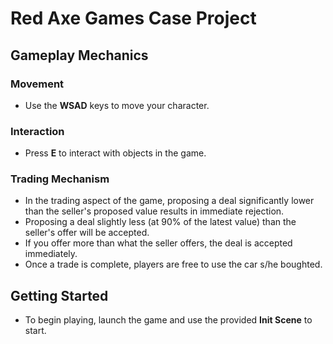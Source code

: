 # Red Axe Games Case Project

## Gameplay Mechanics

### Movement
- Use the **WSAD** keys to move your character.
  
### Interaction
- Press **E** to interact with objects in the game.

### Trading Mechanism
- In the trading aspect of the game, proposing a deal significantly lower than the seller's proposed value results in immediate rejection.
- Proposing a deal slightly less (at 90% of the latest value) than the seller's offer will be accepted.
- If you offer more than what the seller offers, the deal is accepted immediately.
- Once a trade is complete, players are free to use the car s/he boughted. 

## Getting Started
- To begin playing, launch the game and use the provided **Init Scene** to start.

